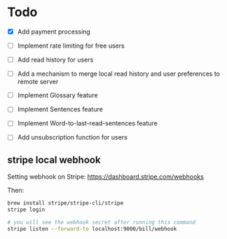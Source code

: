 
# Todo
- [x] Add payment processing
- [ ] Implement rate limiting for free users
- [ ] Add read history for users
- [ ] Add a mechanism to merge local read history and user preferences to remote server
- [ ] Implement Glossary feature
- [ ] Implement Sentences feature
- [ ] Implement Word-to-last-read-sentences feature
- [ ] Add unsubscription function for users


## stripe local webhook
Setting webhook on Stripe: https://dashboard.stripe.com/webhooks

Then:
```bash
brew install stripe/stripe-cli/stripe
stripe login

# you will see the webhook secret after running this command
stripe listen --forward-to localhost:9000/bill/webhook

```
